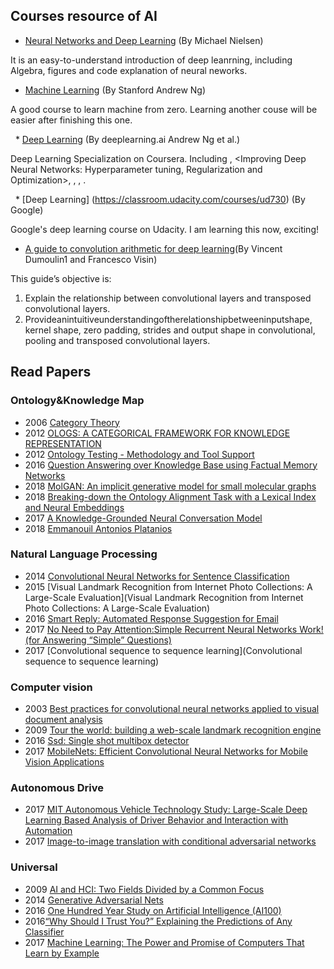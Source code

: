 ## Courses resource of AI

   * [Neural Networks and Deep Learning](http://neuralnetworksanddeeplearning.com/) (By Michael Nielsen)

   It is an easy-to-understand introduction of deep leanrning, including Algebra, figures and code explanation of neural neworks.

   * [Machine Learning](https://www.coursera.org/learn/machine-learning) (By Stanford Andrew Ng)

   A good course to learn machine from zero. Learning another couse <Deep Learning>  will be easier after finishing this one.
  
   * [Deep Learning](https://www.coursera.org/specializations/deep-learning) (By deeplearning.ai Andrew Ng et al.)
  
   Deep Learning Specialization on Coursera. Including <Neural Networks and Deep Learning>, <Improving Deep Neural Networks: Hyperparameter tuning, Regularization and Optimization>, <Structuring Machine Learning Projects>, <Convolutional Neural Networks>, <Sequence Models>.
  
   * [Deep Learning] (https://classroom.udacity.com/courses/ud730) (By Google)
   
Google's deep learning course on Udacity. I am learning this now, exciting!

   * [A guide to convolution arithmetic for deep learning](https://arxiv.org/pdf/1603.07285v1.pdf)(By Vincent Dumoulin1 and Francesco Visin)
 
This guide’s objective is:
1. Explain the relationship between convolutional layers and transposed convolutional layers.
2. Provideanintuitiveunderstandingoftherelationshipbetweeninputshape, kernel shape, zero padding, strides and output shape in convolutional, pooling and transposed convolutional layers.

## Read Papers
### Ontology&Knowledge Map
   * 2006 [Category Theory](http://angg.twu.net/MINICATS/awodey__category_theory.pdf)
   * 2012 [OLOGS: A CATEGORICAL FRAMEWORK FOR KNOWLEDGE REPRESENTATION](https://math.mit.edu/~dspivak/informatics/olog.pdf)
   * 2012 [Ontology Testing - Methodology and Tool Support](http://stlab.istc.cnr.it/documents/ufes-nemo-visit/ontology-testing.pdf)
   * 2016 [Question Answering over Knowledge Base using Factual Memory Networks](http://www.aclweb.org/anthology/N16-2016)
   * 2018 [MolGAN: An implicit generative model for small molecular graphs](https://arxiv.org/pdf/1805.11973.pdf)
   * 2018 [Breaking-down the Ontology Alignment Task with a Lexical Index and Neural Embeddings](https://arxiv.org/pdf/1805.12402)
   * 2017 [A Knowledge-Grounded Neural Conversation Model](https://arxiv.org/pdf/1702.01932.pdf)
   * 2018 [Emmanouil Antonios Platanios](https://arxiv.org/pdf/1806.01235)
      
### Natural Language Processing
   * 2014 [Convolutional Neural Networks for Sentence Classification](https://arxiv.org/pdf/1408.5882)
   * 2015 [Visual Landmark Recognition from Internet Photo Collections: A Large-Scale Evaluation](Visual Landmark Recognition from Internet Photo Collections: A Large-Scale Evaluation)
   * 2016 [Smart Reply: Automated Response Suggestion for Email](https://dl.acm.org/ft_gateway.cfm?id=2939801&type=pdf)
   * 2017 [No Need to Pay Attention:Simple Recurrent Neural Networks Work! (for Answering “Simple” Questions)](https://arxiv.org/pdf/1606.05029)
   * 2017 [Convolutional sequence to sequence learning](Convolutional sequence to sequence learning)
### Computer vision
   * 2003 [Best practices for convolutional neural networks applied to visual document analysis](http://www.cs.cmu.edu/~bhiksha/courses/deeplearning/Fall.2016/pdfs/Simard.pdf)
   * 2009 [Tour the world: building a web-scale landmark recognition engine](http://vision.lbl.gov/Conferences/cvpr/Papers/data/papers/0551.pdf)
   * 2016 [Ssd: Single shot multibox detector](https://arxiv.org/pdf/1512.02325)
   * 2017 [MobileNets: Efficient Convolutional Neural Networks for Mobile Vision Applications](https://arxiv.org/pdf/1704.04861)
   
### Autonomous Drive
   * 2017 [MIT Autonomous Vehicle Technology Study:
Large-Scale Deep Learning Based Analysis of Driver Behavior and Interaction with Automation](https://arxiv.org/pdf/1711.06976)
   * 2017 [Image-to-image translation with conditional adversarial networks](http://openaccess.thecvf.com/content_cvpr_2017/papers/Isola_Image-To-Image_Translation_With_CVPR_2017_paper.pdf)

### Universal
   * 2009 [AI and HCI: Two Fields Divided by a Common Focus](http://www.aaai.org/ojs/index.php/aimagazine/article/download/2271/2113)
   * 2014 [Generative Adversarial Nets](http://papers.nips.cc/paper/5423-generative-adversarial-nets.pdf)
   * 2016 [One Hundred Year Study on Artificial Intelligence (AI100)](https://ai100.stanford.edu/sites/default/files/ai_100_report_0831fnl.pdf)
   * 2016[“Why Should I Trust You?” Explaining the Predictions of Any Classifier](https://arxiv.org/pdf/1602.04938.pdf?__hstc=200028081.1bb630f9cde2cb5f07430159d50a3c91.1523923200081.1523923200082.1523923200083.1&__hssc=200028081.1.1523923200084&__hsfp=1773666937)
   * 2017 [Machine Learning: The Power and Promise of Computers That Learn by Example](https://royalsociety.org/~/media/policy/projects/machine-learning/publications/machine-learning-report.pdf)
   
